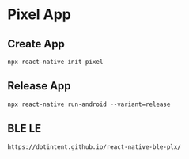 # Pixel App

## Create App
```
npx react-native init pixel
```
## Release App
```
npx react-native run-android --variant=release
```
## BLE LE
```
https://dotintent.github.io/react-native-ble-plx/
```